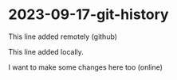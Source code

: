 # 2023-09-17-git-history
This line added remotely (github)

This line added locally.

I want to make some changes here too (online)
